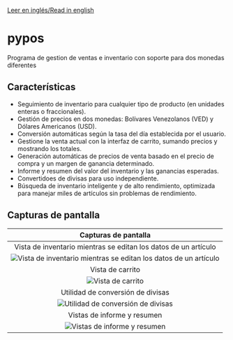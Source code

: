 [Leer en inglés/Read in english](README.md)

# pypos

Programa de gestion de ventas e inventario con soporte para dos monedas diferentes

## Características

* Seguimiento de inventario para cualquier tipo de producto (en unidades enteras o fraccionales).
* Gestión de precios en dos monedas: Bolívares Venezolanos (VED) y Dólares Americanos (USD).
* Conversión automáticas según la tasa del día establecida por el usuario.
* Gestione la venta actual con la interfaz de carrito, sumando precios y mostrando los totales.
* Generación automáticas de precios de venta basado en el precio de compra y un margen de ganancia determinado.
* Informe y resumen del valor del inventario y las ganancias esperadas.
* Convertidoes de divisas para uso independiente.
* Búsqueda de inventario inteligente y de alto rendimiento, optimizada para manejar miles de artículos sin problemas de rendimiento.

## Capturas de pantalla

| Capturas de pantalla |
| :--: |
| Vista de inventario mientras se editan los datos de un artículo|
| ![ Vista de inventario mientras se editan los datos de un artículo](https://github.com/user-attachments/assets/1c03b1f3-9601-4461-9685-41b21312e1e2) |
| Vista de carrito |
| ![ Vista de carrito ](https://github.com/user-attachments/assets/9ca722d7-f38e-4006-81a0-72a49dfb60e0) |
| Utilidad de conversión de divisas|
| ![ Utilidad de conversión de divisas](https://github.com/user-attachments/assets/be5bce6a-c35a-4c89-98dc-ff6b40dbaa3c) |
| Vistas de informe y resumen |
| ![ Vistas de informe y resumen ](https://github.com/user-attachments/assets/8970ab61-a084-45f3-9b88-aa9be2dc434c) |

